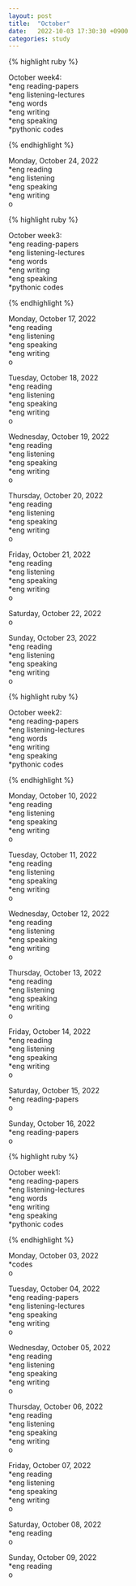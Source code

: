 ```yaml
---
layout: post
title:  "October"
date:   2022-10-03 17:30:30 +0900
categories: study
---
```








{% highlight ruby %}


October week4:  
*eng reading-papers  
*eng listening-lectures      
*eng words  
*eng writing  
*eng speaking  
*pythonic codes  


{% endhighlight %}  





Monday, October 24, 2022  
*eng reading  
*eng listening  
*eng speaking  
*eng writing  
o  




{% highlight ruby %}


October week3:  
*eng reading-papers  
*eng listening-lectures      
*eng words  
*eng writing  
*eng speaking  
*pythonic codes  


{% endhighlight %}  





Monday, October 17, 2022  
*eng reading  
*eng listening  
*eng speaking  
*eng writing  
o  


Tuesday, October 18, 2022  
*eng reading  
*eng listening  
*eng speaking  
*eng writing  
o  


Wednesday, October 19, 2022  
*eng reading  
*eng listening  
*eng speaking  
*eng writing  
o  


Thursday, October 20, 2022  
*eng reading  
*eng listening  
*eng speaking  
*eng writing  
o  


Friday, October 21, 2022  
*eng reading  
*eng listening  
*eng speaking  
*eng writing  
o  


Saturday, October 22, 2022  
o  


Sunday, October 23, 2022  
*eng reading  
*eng listening  
*eng speaking  
*eng writing  
o  



{% highlight ruby %}


October week2:  
*eng reading-papers  
*eng listening-lectures      
*eng words  
*eng writing  
*eng speaking  
*pythonic codes  


{% endhighlight %}  





Monday, October 10, 2022  
*eng reading  
*eng listening  
*eng speaking  
*eng writing  
o  


Tuesday, October 11, 2022  
*eng reading  
*eng listening  
*eng speaking  
*eng writing  
o  


Wednesday, October 12, 2022  
*eng reading  
*eng listening  
*eng speaking  
*eng writing  
o  


Thursday, October 13, 2022   
*eng reading  
*eng listening  
*eng speaking  
*eng writing  
o  


Friday, October 14, 2022   
*eng reading  
*eng listening  
*eng speaking  
*eng writing  
o  


Saturday, October 15, 2022  
*eng reading-papers  
o  


Sunday, October 16, 2022  
*eng reading-papers  
o  





{% highlight ruby %}


October week1:  
*eng reading-papers  
*eng listening-lectures      
*eng words  
*eng writing  
*eng speaking  
*pythonic codes  


{% endhighlight %}  





Monday, October 03, 2022  
*codes  
o  




Tuesday, October 04, 2022  
*eng reading-papers  
*eng listening-lectures  
*eng speaking  
*eng writing  
o  


Wednesday, October 05, 2022  
*eng reading  
*eng listening  
*eng speaking  
*eng writing  
o  


Thursday, October 06, 2022  
*eng reading  
*eng listening  
*eng speaking  
*eng writing  
o  


Friday, October 07, 2022  
*eng reading  
*eng listening  
*eng speaking  
*eng writing  
o  


Saturday, October 08, 2022  
*eng reading    
o  



Sunday, October 09, 2022  
*eng reading    
o  
